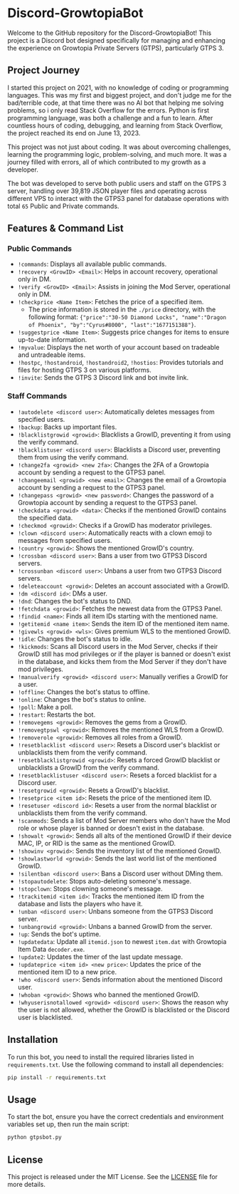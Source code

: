 # Discord-GrowtopiaBot

Welcome to the GitHub repository for the Discord-GrowtopiaBot! This project is a Discord bot designed specifically for managing and enhancing the experience on Growtopia Private Servers (GTPS), particularly GTPS 3.

## Project Journey

I started this project on 2021, with no knowledge of coding or programming languages. This was my first and biggest project, and don't judge me for the bad/terrible code, at that time there was no AI bot that helping me solving problems, so i only read Stack Overflow for the errors. Python is first programming language, was both a challenge and a fun to learn. After countless hours of coding, debugging, and learning from Stack Overflow, the project reached its end on June 13, 2023.

This project was not just about coding. It was about overcoming challenges, learning the programming logic, problem-solving, and much more. It was a journey filled with errors, all of which contributed to my growth as a developer.

The bot was developed to serve both public users and staff on the GTPS 3 server, handling over 39,819 JSON player files and operating across different VPS to interact with the GTPS3 panel for database operations with total `65` Public and Private commands.

## Features & Command List

### Public Commands

- `!commands`: Displays all available public commands.
- `!recovery <GrowID> <Email>`: Helps in account recovery, operational only in DM.
- `!verify <GrowID> <Email>`: Assists in joining the Mod Server, operational only in DM.
- `!checkprice <Name Item>`: Fetches the price of a specified item.
  - The price information is stored in the `./price` directory, with the following format: `{"price":"30-50 Diamond Locks", "name":"Dragon of Phoenix", "by":"Cyrus#8000", "last":"1677151388"}`.
- `!suggestprice <Name Item>`: Suggests price changes for items to ensure up-to-date information.
- `!myvalue`: Displays the net worth of your account based on tradeable and untradeable items.
- `!hostpc`, `!hostandroid`, `!hostandroid2`, `!hostios`: Provides tutorials and files for hosting GTPS 3 on various platforms.
- `!invite`: Sends the GTPS 3 Discord link and bot invite link.

### Staff Commands

- `!autodelete <discord user>`: Automatically deletes messages from specified users.
- `!backup`: Backs up important files.
- `!blacklistgrowid <growid>`: Blacklists a GrowID, preventing it from using the verify command.
- `!blacklistuser <discord user>`: Blacklists a Discord user, preventing them from using the verify command.
- `!change2fa <growid> <new 2fa>`: Changes the 2FA of a Growtopia account by sending a request to the GTPS3 panel.
- `!changeemail <growid> <new email>`: Changes the email of a Growtopia account by sending a request to the GTPS3 panel.
- `!changepass <growid> <new password>`: Changes the password of a Growtopia account by sending a request to the GTPS3 panel.
- `!checkdata <growid> <data>`: Checks if the mentioned GrowID contains the specified data.
- `!checkmod <growid>`: Checks if a GrowID has moderator privileges.
- `!clown <discord user>`: Automatically reacts with a clown emoji to messages from specified users.
- `!country <growid>`: Shows the mentioned GrowID's country.
- `!crossban <discord user>`: Bans a user from two GTPS3 Discord servers.
- `!crossunban <discord user>`: Unbans a user from two GTPS3 Discord servers.
- `!deleteaccount <growid>`: Deletes an account associated with a GrowID.
- `!dm <discord id>`: DMs a user.
- `!dnd`: Changes the bot's status to DND.
- `!fetchdata <growid>`: Fetches the newest data from the GTPS3 Panel.
- `!findid <name>`: Finds all item IDs starting with the mentioned name.
- `!getitemid <name item>`: Sends the item ID of the mentioned item name.
- `!givewls <growid> <wls>`: Gives premium WLS to the mentioned GrowID.
- `!idle`: Changes the bot's status to idle.
- `!kickmods`: Scans all Discord users in the Mod Server, checks if their GrowID still has mod privileges or if the player is banned or doesn't exist in the database, and kicks them from the Mod Server if they don't have mod privileges.
- `!manualverify <growid> <discord user>`: Manually verifies a GrowID for a user.
- `!offline`: Changes the bot's status to offline.
- `!online`: Changes the bot's status to online.
- `!poll`: Make a poll.
- `!restart`: Restarts the bot.
- `!removegems <growid>`: Removes the gems from a GrowID.
- `!removegtpswl <growid>`: Removes the mentioned WLS from a GrowID.
- `!removerole <growid>`: Removes all roles from a GrowID.
- `!resetblacklist <discord user>`: Resets a Discord user's blacklist or unblacklists them from the verify command.
- `!resetblacklistgrowid <growid>`: Resets a forced GrowID blacklist or unblacklists a GrowID from the verify command.
- `!resetblacklistuser <discord user>`: Resets a forced blacklist for a Discord user.
- `!resetgrowid <growid>`: Resets a GrowID's blacklist.
- `!resetprice <item id>`: Resets the price of the mentioned item ID.
- `!resetuser <discord id>`: Resets a user from the normal blacklist or unblacklists them from the verify command.
- `!scanmods`: Sends a list of Mod Server members who don't have the Mod role or whose player is banned or doesn't exist in the database.
- `!showalt <growid>`: Sends all alts of the mentioned GrowID if their device MAC, IP, or RID is the same as the mentioned GrowID.
- `!showinv <growid>`: Sends the inventory list of the mentioned GrowID.
- `!showlastworld <growid>`: Sends the last world list of the mentioned GrowID.
- `!silentban <discord user>`: Bans a Discord user without DMing them.
- `!stopautodelete`: Stops auto-deleting someone's message.
- `!stopclown`: Stops clowning someone's message.
- `!trackitemid <item id>`: Tracks the mentioned item ID from the database and lists the players who have it.
- `!unban <discord user>`: Unbans someone from the GTPS3 Discord server.
- `!unbangrowid <growid>`: Unbans a banned GrowID from the server.
- `!up`: Sends the bot's uptime.
- `!updatedata`: Update all `itemid.json` to newest `item.dat` with Growtopia Item Data `decoder.exe`.
- `!update2`: Updates the timer of the last update message.
- `!updateprice <item id> <new price>`: Updates the price of the mentioned item ID to a new price.
- `!who <discord user>`: Sends information about the mentioned Discord user.
- `!whoban <growid>`: Shows who banned the mentioned GrowID.
- `!whyuserisnotallowed <growid> <discord user>`: Shows the reason why the user is not allowed, whether the GrowID is blacklisted or the Discord user is blacklisted.


## Installation

To run this bot, you need to install the required libraries listed in `requirements.txt`. Use the following command to install all dependencies:

```bash
pip install -r requirements.txt
```

## Usage

To start the bot, ensure you have the correct credentials and environment variables set up, then run the main script:

```bash
python gtpsbot.py
```


## License

This project is released under the MIT License. See the [LICENSE](LICENSE) file for more details.
